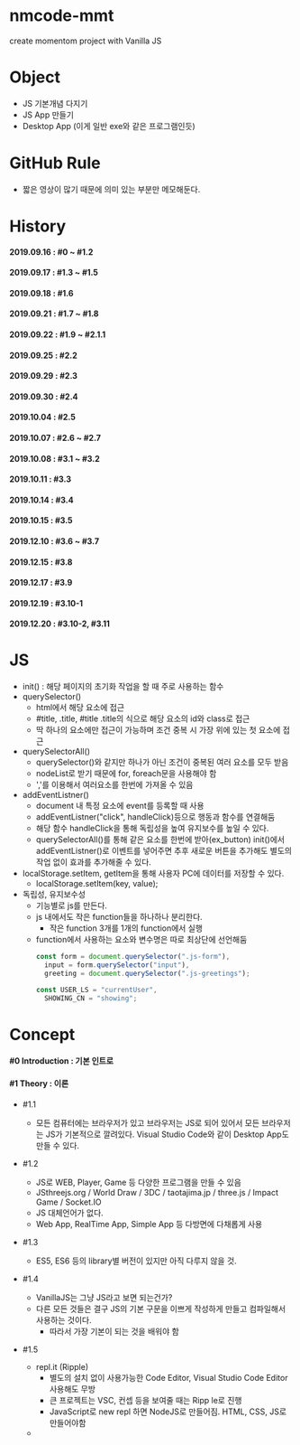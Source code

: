 # nmcode-mmt
create momentom project with Vanilla JS


# Object 
- JS 기본개념 다지기
- JS App 만들기
- Desktop App (이게 일반 exe와 같은 프로그램인듯)

# GitHub Rule
- 짧은 영상이 많기 때문에 의미 있는 부분만 메모해둔다.

# History
#### 2019.09.16 : #0 ~ #1.2
#### 2019.09.17 : #1.3 ~ #1.5
#### 2019.09.18 : #1.6
#### 2019.09.21 : #1.7 ~ #1.8
#### 2019.09.22 : #1.9 ~ #2.1.1
#### 2019.09.25 : #2.2
#### 2019.09.29 : #2.3
#### 2019.09.30 : #2.4
#### 2019.10.04 : #2.5
#### 2019.10.07 : #2.6 ~ #2.7
#### 2019.10.08 : #3.1 ~ #3.2
#### 2019.10.11 : #3.3
#### 2019.10.14 : #3.4
#### 2019.10.15 : #3.5
#### 2019.12.10 : #3.6 ~ #3.7
#### 2019.12.15 : #3.8
#### 2019.12.17 : #3.9
#### 2019.12.19 : #3.10-1
#### 2019.12.20 : #3.10-2, #3.11

# JS
- init() : 해당 페이지의 초기화 작업을 할 때 주로 사용하는 함수
- querySelector()
  - html에서 해당 요소에 접근
  - #title, .title, #title .title의 식으로 해당 요소의 id와 class로 접근
  - 딱 하나의 요소에만 접근이 가능하며 조건 중복 시 가장 위에 있는 첫 요소에 접근
- querySelectorAll()
  - querySelector()와 같지만 하나가 아닌 조건이 중복된 여러 요소를 모두 받음
  - nodeList로 받기 때문에 for, foreach문을 사용해야 함
  - ','를 이용해서 여러요소를 한번에 가져올 수 있음  
- addEventListner()
  - document 내 특정 요소에 event를 등록할 때 사용
  - addEventListner("click", handleClick)등으로 행동과 함수를 연결해둠
  - 해당 함수 handleClick을 통해 독립성을 높여 유지보수를 높일 수 있다.
  - querySelectorAll()를 통해 같은 요소를 한번에 받아(ex_button) init()에서 addEventListner()로 이벤트를 넣어주면 추후 새로운 버튼을 추가해도 별도의 작업 없이 효과를 추가해줄 수 있다.
- localStorage.setItem, getItem을 통해 사용자 PC에 데이터를 저장할 수 있다.
  - localStorage.setItem(key, value);
- 독립성, 유지보수성
  - 기능별로 js를 만든다.
  - js 내에서도 작은 function들을 하나하나 분리한다.
    - 작은 function 3개를 1개의 function에서 실행
  - function에서 사용하는 요소와 변수명은 따로 최상단에 선언해둠
    ```javascript
    const form = document.querySelector(".js-form"), 
      input = form.querySelector("input"),        
      greeting = document.querySelector(".js-greetings");

    const USER_LS = "currentUser",
      SHOWING_CN = "showing";
    ```
 

# Concept
#### #0 Introduction : 기본 인트로
#### #1 Theory : 이론
- #1.1
  - 모든 컴퓨터에는 브라우저가 있고 브라우저는 JS로 되어 있어서 모든 브라우저는 JS가 기본적으로 깔려있다.
    Visual Studio Code와 같이 Desktop App도 만들 수 있다.
- #1.2
  - JS로 WEB, Player, Game 등 다양한 프로그램을 만들 수 있음
  - JSthreejs.org / World Draw / 3DC / taotajima.jp / three.js / Impact Game / Socket.IO
  - JS 대체언어가 없다.
  - Web App, RealTime App, Simple App 등 다방면에 다채롭게 사용
- #1.3
  - ES5, ES6 등의 library별 버전이 있지만 아직 다루지 않을 것.
- #1.4
  - VanillaJS는 그냥 JS라고 보면 되는건가?
  - 다른 모든 것들은 결구 JS의 기본 구문을 이쁘게 작성하게 만들고 컴파일해서 사용하는 것이다.
    - 따라서 가장 기본이 되는 것을 배워야 함
- #1.5
  - repl.it (Ripple)
    - 별도의 설치 없이 사용가능한 Code Editor, Visual Studio Code Editor 사용해도 무방
    - 큰 프로젝트는 VSC, 컨셉 등을 보여줄 때는 Ripp le로 진행
    - JavaScript로 new repl 하면 NodeJS로 만들어짐. HTML, CSS, JS로 만들어야함
  - <script> 구문은 <body> tag 가장 마지막 추가
  - 모든 컴퓨터에는 JS가 깔려있다. 브라우져랑 함게 구성되어있다. → 그렇기에 강력한 언어다
- #1.6
  - Lines이 아닌 Expressions로 구분
    + Expression은 수학적으로 어떠한 식, 꼴의 뜻으로 세미폴론(;)을 붙이는 코드 단위로 생각하면 될듯
  - Variable(변수)은 Creaet, Initialize, Use(생성, 초기화, 사용) 한다. 
  - Variable 생성 및 초기화 시 let??을 씀 왜지 → #1.7
- #1.7
  - const(constant: 상수), let, var
  - var로 모든 것을 했었지만 지금은 let과 const가 생김
  
- #1.8
  - String: 끈. 끝이 있는 것. text string
  - Float: floating number 떠돌이 소숫점을 갖고 있는 숫자

- #1.9
  - camel case로 변수명 지정
    - 띄어 쓰기하는 부분을 대문자로 표현
  - Array
    - const daysOfWeek = []; 대괄호로 Array 선언
    - String, num, bool 여러 type의 데이터 넣어도 다 들어감
    
- #1.10
  - Object
    - const userInfo = {}; //Object는 중괄호로 선언
      - const userInfo = { //이런식으로 데이터 값을 넣어줌
          name: "BTS",
          age: 29,
          gender: "Male",
          isHandsome: true
        }
      - console.log(userInfo.age) //이런 식으로 원하는 값 가져옴
      - userInfo.age = 40 //이렇게 Object 값 수정 가능. Setter 와 같음
    - Array와 Object 혼용 가능
    ```javascript
        const userInfo = {
          name: "BTS",
          age: 29,
          favoriteMusic: ["벚꽃엔딩", "흔들리는꽃들속에서","6 to 9"],
          myGrade: [
            {
              subject: "반소자", 
              grade: "F"
            }, {
              subject: "현사패", 
              grade: "A0"
            }, {
              subject: "공학수학1", 
              grade: "B+"
            }]
        };
    ```
      - console.log(userInfo.myGrade[1].grade); //이런 식으로 타고타고 데이터를 불러올 수 있음  
  - error
    - unexpected identifier : 뜻밖의 식별자
    - unexpected token , : 뜻밖의 , 
    - undefined : 정의되지 않음
    - JS error는 HTML, CSS에 문제를 일으키지 않음
  
- #2.1
  - 내장함수(built-in function)
    - alert, console.log와 같은 기존에 JS에 내장되어 있는 함수
  - function 함수명(인자){함수내용}; //함수 선언
    - 인자: argument //함수에 넣어줄 변수, arg1, arg2, arg3... 여러개 선언 가능
    - 따로 type을 정해주진 않는듯. fuction sayHello(potato){console.log("Hello", potato)}
      - 이 경우에 console.log입장에서는 arg1, arg2라고 볼 수 있음. 
      ```javascript
      
        function sayHello(potato, kimchi, oil){
             console.log("Hello", potato, "My name is ", kimchi, ", age is ", oil);
        }

        sayHello("KYG", "BTS", 29) //Hello KYG My name is  BTS , age is  29
      ```
  - ~~내가 알게된 새로운 것은 console.log()에서 ','로 구분해도 알아서 띄어쓰기가 되어 출력된다는 점.. 기존에는 '+'해줬었는데.~~
    - 이것도 ES6의 경우에서만 인듯?
  - ~~또한 JS 내 String도 큰 따옴표("")로 String을 쓴다는 것.~~ --> 큰따, 작따 상관 없음

- #2.1.1
  - 백틱(`)
    - String을 이쁘게 쓰기위해 고안된 token //String 구문 안에 변수를 그대로 쓸 수 있어 별도의 ',' '+' 'space'를 쓸 필요가 
    ```javascript
      - console.log(`My Name Is ${name}, Age Is ${age}`);
    ```
  - return
    ```javascript
    const calculator = {
      plus : function(a, b){
        return a + b;
      },
      multi : function(a, b){
        return a * b;
      }
    }
    
    const plus = calculator.plus(4, 2);
    const multi = calculator.multi(4, 2);
    
    console.log(`plus: ${plus}, multi: ${multi}`); //plus: 6, multi: 8
    ```
    
- #2.2 
  - CSS에서 id로 효과줄 때 #id{내용}으로 줌
  - DOM: Document Object Module
    + html tag를 가져가서 객체로 만듦
    + JS를 통해 HTML 태그의 모든 것을 DOM객체로 만들 수 있다.
  ```javascript
  const title = document.getElementById("title"); // html 해당 id를 가진 태그의 데이터를 가져옴
  title.innerHTML = "Hi! From JS"; // title이 id인 태그의 내용을 바꿈
  ```
  
- #2.3
  - console.dir(title);을 통해서 해당 Element로 할 수 있는 것들을 알 수 있다.
    + 개발자모드 console에서 펼쳐보기
    + console.dir(document);를 통해서 document의 이벤트 확인
      + document.title = '어쩌구저쩌꾸' 등으로 모든 요소를 JS로 수정 가능
    + console.dir를 통해 해당 객체가 어떤 스크립트 이벤트들이 적용되어 있는지 확인할 수 있는듯
  - JS의 객체표기법으로 표기되어있고 해당 모든 이벤트값을 수정할 수 있음
  - document.getElementById, ByClassName, ByTagName 등으로 찾을 수 있음
    + .querySelector(""); 모든 자식들 중에 찾아라
      + "#title" id가 title인 것
      + ".title" class가 title인 것
      + 해당 값이 없으면 null을 받아옴 = undefined 같은 것

- #2.4
  - JS는 event에 반응하기위해 만들어짐(input, change, click 등)
  - 이러한 event를 중간에 가로챌 수 있다.
  ```javascript
      function handleResize(){
        console.log("I have been resized");
      }
      
      window.addEventListener("resize", handleResize); //윈도우 창 크기 변경 시 handlerResize 함수 작동
      // 이 때 handleResize가 아닌 handleResize());라고 괄호를 넣으면 윈도우 변경과 상관없이 즉시 함수가 작동함.중요
  ```
  - 해당 이벤트를 로그로 볼 수 있다.
  ```javascript
      function handleResize(event){ //윈도우창 변경 시 handleResize 함수가 작동하면서 해당 event를 console에 찍어줌
        console.log(event);
      }
      
      window.addEventListener("resize", handleResize);
  ```
  - title에 click 이벤트를 적용
  ```javascript
    const title = document.querySelector("#title");

    function handleClick(){
      title.style.color = "blue";
    }

    title.addEventListener("click", handleClick);
  ```
  
- #2.5
  - 아주 오래된 스크립트로 prompt가 있음. (현재는 거의 쓰지 않지만 작동은 함)
  - 입력 받은 text를 변수로 넣어줄 수 있지만 지금은 거의 안씀
  ```javascript
      prompt("Ask somthing"); //text를 입력할 수 있는 팝업 발생
  ``` 
  - 그냥 if, else, and, or
  
- #2.6
  - https://flatuicolors.com/   → 색깔 코드를 얻을 수 있는 페이지
  - 기본컬러를 정할 때 변수를 대문자와 언더바로 선언 const BASE_COLOR
  - init 함수를 통해 해당 페이지를 초기화함
  - addEventListener를 통해 다양한 이벤트 활용
    + addEventListener를 이용한 함수 사용 시 함수명을 handle함수명으로 하는 듯
    + "javascript dom event mdn"를 검색하여 다양한 이벤트 찾아보기
    + 이벤트의 근원을 찾고 싶으면 MDN을 항상 검색해볼 것
    + Network가 끊겼을 때 작동하는 이벤트 Offline
    ```javascript
    function handleOffline(){
      console.log("Network Offline"); //Network Offline log 찍음
    }
    
    window.addEventListener("offline", handleOffline); //네트워크 연결이 끊겼을 때 handleOffline 함수 작동
    ```
  - 2.6 JS 코드
  ```javascript
  const title = document.querySelector("#title");

  const BASE_COLOR = "rgb(52, 73, 94)"; //#34495e를 JS가 rgb로 표기해줌
  const OTHER_COLOR = "#7f8c8d";
  
  function handleClick() {
      const currentColor = title.style.color;
      if(currentColor === BASE_COLOR){
          title.style.color = OTHER_COLOR;
      }else{
          title.style.color = BASE_COLOR;
      }
  }
  
  function init() { //초기화 함수
      title.style.color = BASE_COLOR;
      title.addEventListener("mouseenter", handleClick); //event를 등록하는 방식, 다중 중복 등록이 가능
      //title.addEventListener("click", handleClick); //"click" 부분에는 다양한 동작들을 넣을 수 있음. 더블클릭, 마우스오버 등
  }
  
  init();
  ```

-#2.7
  - 해당 class 위에 마우스 커서를 두면 포인터로 바뀌도록 하는 명령
  ```css
    .btn {
      cursor: pointer;
    }
  ```
  - JS로 className을 바꾸는 것은 기존 Class를 고려하지 않고 강제로 바꾼다.
  - Element class name MDN 검색
    + ClassName을 바꾸는 것은 모든 Class를 없애고 바꾸기 때문에 ClassList의 Method를 사용해야함
    + ClossList Method에는 add, remove 등 특정 class를 제어할 수 있다.
  - classList Method: https://developer.mozilla.org/ko/docs/Web/API/Element/classList
  - 1차 if, else로 구현
    + JS
    ```javascript
        const title = document.querySelector("#title");

        const CLICKED_CLASS = "clicked";
  
        function handleClick(){
        //const currentClass = title.className;
        const hasClass = title.classList.contains(CLICKED_CLASS); //다수의 className을 갖고 있을 때, 해당 클래스의 포함유무를 true, false return
        //if (currentClass !== CLICKED_CLASS){
        if (!hasClass){
            //title.className = CLICKED_CLASS; //모든 클래스를 날리고 하나의 클래스만 남김
            title.classList.add(CLICKED_CLASS); //className에 CLICKED_CLASS 하나만 추가
        } else {
            //title.className = ""; //모든 클래스를 날림
            title.classList.remove(CLICKED_CLASS); //CLICKED_CLASS 하나만 지움
        }
    }
    
    function init() { //초기화 함수
        title.addEventListener("click", handleClick); //event를 등록하는 방식, 다중 중복 등록이 가능
        //title.addEventListener("click", handleClick); //"click" 부분에는 다양한 동작들을 넣을 수 있음. 더블클릭, 마우스오버 등
    }
    
    init();
    ```
    + CSS
    ```CSS
      body{
        background-color: #ecf0f1;
      }
      
      .btn {
          cursor: pointer;
      }
      
      h1{
          color: #34495e;
      }
      
      .clicked{
          color: #3498db;
      }
    ```
    + HTML
    ```html
      <!DOCTYPE html>
      <html>
        <head>
          <title>Something</title>
          <link rel="stylesheet" href="index.css" />
        </head>
        <body>
          <h1 id="title" class="btn">This work!</h1>
          <script src="index.js"></script>
        </body>
      </html>
    ```
  - 위 작업을 title.classList.toggle 하나로 해결 가능
    ```javascript
       //hasClass로 true, false를 return 받아 if, else로 구현
       function handleClick(){
           const hasClass = title.classList.contains(CLICKED_CLASS);
           if (!hasClass){
               title.classList.add(CLICKED_CLASS); //className에 CLICKED_CLASS 하나만 추가
           } else {
               title.classList.remove(CLICKED_CLASS); //CLICKED_CLASS 하나만 지움
           }
       }
       
       //toggle로 구현
       function handleClick(){
          title.classList.toggle(CLICKED_CLASS);
       }
    ```
    
-#3.1 (제작)
  - F12 개발자모드 콘솔에서 date 확인
    ```javascript
      const date = new Date() //undefined > 선언
      date //Tue Oct 08 2019 09:34:43 GMT+0900 (한국 표준시) > 해당 date 정보 표기
      date.getDay() //2 > new Date() 기준 요일인 화요일을 숫자로 표기 (1부터 월요일)
      date.getDate() //8 > new Date() 기준 날짜 표기
      date.getHours() // 9 > new Date() 기준 시간 표기
      date.getMinutes() // 34 > new Date() 기준 분 표기
    ```
    - 다시 date를 초기화시키는 방법을 모르겠음
  - 모든 것은 나눠서 한다. function init(){} init();을 먼저 해놓고 필요한 const를 정의하고 필요한 function을 정의하고 init()에 넣고
  ```javascript
        const clockContainer = document.querySelector(".js-clock"), //document의 자식에서 찾음, ','로 2개의 constant를 정의
          clockTitle = clockContainer.querySelector("h1"); //clockContainer의 자식에서 찾음(div 하위)
      
        function getTime(){
            const date = new Date();
            const minutes = date.getMinutes();
            const hours = date.getHours();
            const seconds = date.getSeconds();
            clockTitle.innerText = `${hours}:${minutes}:${seconds}`; // Date객체에서 시분초를 불러와 clockTitle h1에 넣어준다.
        }
        
        function init(){
            getTime(); // init 함수를 통해 페이지 초기화 시 getTime 함수를 실행한다.
        }
        
        init();
  ```
  
-#3.2
  - setInterval(fn, time);
    - 특정 함수 fn을 정해진 시간 time마다 반복 시키는 함수, 굉장히 간단하고 편리함
    - 해당 함수를 통해 getTime을 1초마다 실행시킴
  - 시분초가 10보다 작을 때 0~9로 뜨기 때문에 앞에 0을 붙여 00~09로 뜨게 해줘야함
    - ternary operatioin(삼항연산자)을 이용하여 추가
  ```javascript
    const clockContainer = document.querySelector(".js-clock"), //document의 자식에서 찾음, ','로 2개의 constant를 정의
    clockTitle = clockContainer.querySelector("h1"); //clockContainer의 자식에서 찾음(div 하위)

    function getTime(){
        const date = new Date();
        const minutes = date.getMinutes();
        const hours = date.getHours();
        const seconds = date.getSeconds();
        clockTitle.innerText = `${hours < 10 ? `0${hours}` : hours}:${
                                  minutes < 10 ? `0${minutes}` : minutes}:${
                                  seconds < 10 ? `0${seconds}` : seconds}`; // Date객체에서 시분초를 불러와 clockTitle h1에 넣어준다.
                                                                            //ternary operator(삼항연산자)를 활용하여 10보다 작을 때 앞에 0을 넣어줌
    }
    
    function init(){
        getTime(); // init 함수를 통해 페이지 초기화 시 getTime 함수를 실행한다.
        setInterval(getTime, 1000);
    }
    
    init();
  ```

-#3.3
  - localStorage에 데이터를 저장하여 웹에서 뿌릴 수 있도록 한다.
  - 개발자모드>Application>왼쪽 하단부 Storage에 Local Storage를 비롯한 다양한 저장소들이 있다.
    + 이를 통해 데이터를 저장할 수 있고, 이는 새로고침을 해도 사라지지 않고 저장되어 있다.
    ```javascript
      localStorage.setItem("nico", false) //Key, Value 저장 가능
      localStorage.getItem("nico") // false 출력, 개발자>Appl>local Stor 가서 데이터 값 바꾸면 바뀜
    ```
  - greetings(인사말) js를 생성하여 localStorage에 저장되어 있는 이름을 뿌려준다.
    - localStorage 안에 currentUser 데이터가 있으면 loadName()을 통해 paintGreeting()을 실행하여 인사말 출력
    ```javascript
    //gretting.js
    const form = document.querySelector(".js-form"), //querySelector class, id, tag 등으로 element 값 가져옴. 조건 중복 가능.
    input = form.querySelector("input"),         //단, 가장 첫번째의 1개의 요소만 가져옴.
    greeting = document.querySelector(".js-greetings");

    const USER_LS = "currentUser",
        SHOWING_CN = "showing";
    
    function paintGreeting(text) {
        form.classList.remove(SHOWING_CN);
        greeting.classList.add(SHOWING_CN);
        greeting.innerHTML = `Hello ${text}`;
    }
    
    function loadName() {
        const currentUser = localStorage.getItem(USER_LS);
        if (currentUser === null) {
    
        } else {
            paintGreeting(currentUser);
        }
    }
    
    function init() {
        loadName();
    }
    
    init();
    ```
      
-#3.4
  - form submit Default 값으로 인해 Enter 클릭 시 해당 form value 값들을 어디론가 보내려고 함
    - 별도의 설정이 없을 시 새로고침되며 다 사라짐
  - localStorage에 데이터 없으면 입력 폼 제공, 있으면 화면에 뿌려주기
    - 화면에 뿌리면서 입력폼 숨기기
    - 데이터 없을 시 입력폼 보이기
      - 데이터 입력 후 Enter key 입력 시
        - 입력폼 숨기면서 화면에 메시지 뿌리기
        - 입력 데이터 localStorage에 저장하기
    ```javascript
    const form = document.querySelector(".js-form"), //querySelector class, id, tag 등으로 element 값 가져옴. 조건 중복 가능.
    input = form.querySelector("input"),         //단, 가장 첫번째의 1개의 요소만 가져옴.
    greeting = document.querySelector(".js-greetings");

    const USER_LS = "currentUser",
        SHOWING_CN = "showing";
    
    function saveName(text) {//6. localStorage에 데이터 저장
        localStorage.setItem(USER_LS, text);
    }
    
    function handleSubmit(event) {//5. 입력 데이터 처리
        //Enter key 입력 시 form 데이터 보내고 새로고침 되는 것 막기
        event.preventDefault();
        const currentValue = input.value;//입력 값 변수 저장
        paintGreeting(currentValue);//3.으로 데이터 넘겨서 화면에 뿌리기
        saveName(currentValue);//데이터 local에 저장
    }
    
    function askForName() {//4. 데이터 없을 시 입력 폼 제공
        form.classList.add(SHOWING_CN);//입력 폼 보이기
        //Enter key 입력 시(submit) 이벤트 발생
        form.addEventListener("submit", handleSubmit);
    }
    
    function paintGreeting(text) {//3. 입력한 데이터를 화면에 띄우는 기능
        form.classList.remove(SHOWING_CN);//입력 폼 숨기기
        greeting.classList.add(SHOWING_CN);//<h4> 보이기
        greeting.innerHTML = `Hello ${text}`;//<h4> 텍스트 추가
    }
    
    function loadName() {//2. gretting.js의 실질적인 function
        const currentUser = localStorage.getItem(USER_LS);
        if (currentUser === null) {
            //localStorage에 USER_LS(=currentUser) 데이터가 없으면
            askForName(); 
        } else {
            //localStorage에 USER_LS(=currentUser) 데이터가 있으면
            paintGreeting(currentUser);
        }
    }
    
    function init() {//1. 페이지 초기화
        loadName();
    }
    
    init();
    ```
    
-#3.5    
  - To Do List
    - text box를 제공하고 내용 입력 후 Enter key 누르면 local Storage에 저장하면서 화면에 리스트로 뿌려주기
      + init() 초기화 및 메인 함수 실행
      + loadToDos 메인함수, local Storage에 데이터가 있으면 화면에 뿌려줌
      + handleSubmit Submit 시 작동
      + paintToDo 화면에 뿌려줌
    ```javascript
    //to do list를 구현할 요소에 접근 변수를 선언
    //다른 gretting.js 변수들과 변수명이 같기 때문에 바꿔줌(충돌 방지)
    const toDoForm = document.querySelector(".js-toDoForm"),
        toDoInput = toDoForm.querySelector("input"),
        toDoList = document.querySelector(".js-toDoList");
    
    const TODOS_LS = "toDos"; //To Dos Local Storage
    
    function paintToDo(text) {//4. 화면에 뿌혀줌
        const li = document.createElement("li");//li 생성
        const delBtn = document.createElement("button");//삭제 버튼 생성
        delBtn.innerHTML="❌";//버튼 이모지 추가
        const span = document.createElement("span");//span 추가
        span.innerText = text;//span에 text 추가
        li.appendChild(delBtn);//li에 delBtn 추가
        li.appendChild(span);//li에 span 추가
        toDoList.appendChild(li);//ul에 li 추가
    
    }
    
    function handleSubmit(event) {//3. enter key 입력 시 화면에 뿌려줌
        event.preventDefault();
        const currentValue = toDoInput.value;
        paintToDo(currentValue);
        toDoInput.value = "";
    }
    
    function loadToDos(){//2. Todo List를 가져오는 함수
        const toDos = localStorage.getItem(TODOS_LS);
        if (toDos !== null){
        }
    }
    
    function init() {//1. init 함수, Form submit enter-key event 막기
        loadToDos();
        toDoForm.addEventListener("submit", handleSubmit);
    }
    
    init();
    ```
    - createElement로 <tag>를 생성하고 appendChild로 자식 요소로 추가한다.
  
-#3.6
  - TodoList data를 localStorage에 저장하는 함수를 만들어 저장한다.
  - localStorage에 데이터는 String type만 저장할 수 있다.
    - JS의 Array를 담을 경우 String이 아니기 때문에 Object로 표기한다.
    - JSON.stringify(Object)를 통해 JS Object를 String으로 바꿔준다.
  - JSON(JavaScript Object Notation / 자바스크립트 오브젝트 표기법)
    - data전달할 때, JS가 그걸 다룰 수 있도록 Object로 바꿔주는 기능
    - 반대로 Obeject를 String으로 변환해주기도 하고 String을 Object로 바꿔주기도 함
  - localStorage에 담겨있는 데이터를 화면에 뿌려줌
    - JSON.parse()를 통해 String을 다시 JSON으로 바꿔줌
    - Array.forEach 기능을 이용해서 Array각각의 항을 매개변수로 받아 text value를 paintToDo해주어 화면에 뿌려줌
    
-#3.7
  - X박스 눌러서 TodoList 삭제하기
  - delBtn.addEventListener("click", deleteToDo)를 통해 delBtn에 클릭 이벤트 실행 시 deleteToDo function이 실행되도록 설정
  - deleteToDo function에서 event를 매개변수로 받는다.
    - console.log(event.target)을 통해 어떤 버튼이 눌렸는지를 알 수 있고
    - console.dir(event.target)을 통해 해당 버튼에 연관된 데이터를 알 수 있고
    - console.log(event.target.parentNode)를 통해 해당 버튼의 부모 태그인 li의 정보를 알 수 있다.
  - Node.removeChild() 함수를 통해 자식 tag를 삭제할 수 있다.
    - event.target.parentNode 를 통해 해당 li tag를 저장하고 removeChild를 실행하면 html의 해당 태그를 지운다.
  - Array.filter(fn) 실행 시 Array의 모든 값에 fn을 실행하며 return true, false를 한다.
    - 이 때 return true인 데이터만을 가지고 새로 Array를 구성한다.
    - 따라서 삭제한 li.id를 비교하여 다른 경우의 데이터로 Array를 새로 받는다.
      - 이 때, fn에 매개변수로 받은 li.id는 숫자고 parentNode로 받은 li.id는 문자이기 때문에 parseInt(li.id)로 type을 맞춘 뒤 비교해야한다.
    - 그 뒤 기존의 toDos에 새로운 Array인 cleanToDos를 넣어준다.
      - 지금까지 toDos Array는 const type이었는데 데이터를 변경하기위해 let type으로 바꿔준다.
    - 그리고 기존의 saveToDos function을 실행하면 localStorage에 저장한다.

-#3.8
  - Image Background 배경 이미지 바꾸기
  - Math함수
    - Math.random()
      - Math.random() * 5 : 0 ~ 4까지 랜덤
    - Math.ceil(), Math.floor() //ceiling: 천상, floor: 바닥
      - ceil은 소수점 아래를 없애고 다 반올림
      - floor는 소수점 아래를 없애기만 함(반내림)
    - Math.floor(Math.random() * 5)를 통해 5개지의 숫자를 얻을 수 있음
  - new Image()
    - image 객체 생성 후 .src에 image 경로를 설정해준다.
    - .classList.add("bgImage")하여 class명을 추가 해줌
    - body.appendChild(image);로 html body에 image를 추가한다.
      - body : document.querySelector("body");
      - appendChild와 prepend차이 알아보기
    - css에 .bgImage에 맞는 설정을 해준다.
      - z-index: -1; 설정을 통해 image를 맨 아래로 보냄
      - keyframe을 통해 fadeIn animation을 적용
      ```css
      @keyframes fadeIn{
          from {
              opacity: 0;
          }
          to {
              opacity: 1;
          }
      }
      
      .bgImage{
          position: absolute;
          top:0;
          left:0;
          width:100%;
          height:100%;
          z-index: -1; /*이미지를 맨 아래로 위치*/
          animation: fadeIn 0.5s linear;
      }
      ```

-#3.9
  - 날씨정보 불러오기
  - weather.js 추가(html에도 추가)
  - localStorage에서 위치 값 있을 시 날씨 정보를 불러오고 위치 값 없을 시 위치 값부터 불러온다.
    - 위치 값 : function askForCoords()
      - navigator.geolocation.getCurrentPostion(성공 시 위치 값 return, 실패 시 error 함수 실행);
      - 실행 시 위치 정보 수집 동의를 구하며 수락 시 성공, 거절 시 실패로 진행된다.
        - 성공: function handleGeoSucces(position) / 위치 값을 매개변수로 return 받을 수 있다.
          - 위도, 경도를 담아 localStorage에 
        - 실패: function handleGeoError() / 실패 시 어떤 동작을 할지 함수 설정한다.
  - 다음 강의에서 https://openweathermap.org/ API활용하여 날씨 받아올 예정
  
-#3.10
  - Chrome extension을 깔면 배열 값을 이쁘게 볼 수 잇음(별도 설명은 없었음)
  - 날씨 정보를 받아오는 getWeather function을 만들어준다.
    - JS에서는 fetch를 통해 API 온라인 연동을 할 수 있다.
    - https://openweathermap.org/current
    - https://samples.openweathermap.org/data/2.5/weather?lat=35&lon=139&appid=b6907d289e10d714a6e88b30761fae22
  - 위 링크를 통해 API사용 예시를 보고 해당 링크를 fatch에 넣는다.
    - 이 때 억음부호를 사용해준다. 위도, 경도는 ${lat}, ${lng}, ${API_KEY}식으로 넣어준다.
  - API연동 후 chrome 개발자모드 Network로 가면 연동을 확인할 수 있다.
    - Headers 탭에서 위도, 경도, API_KEY 값이 들어간 Request URL을 확인 할 수 있다.
      - Request URL 복사해서 들어가보면 return data 확인 가능
    - Response 탭에서 return 받은 데이터를 확인할 수 있다.
  - https://openweathermap.org/current > Units format 으로 가서 데이터가 어떤식으로 표현되고 있는지 확인한다.
    - Units format 부분 가기 > 기온을 celsius(섭씨) 단위로 쓰려면 units=metric을 사용
      - https://samples.openweathermap.org/data/2.5/find?q=London&units=metric&appid=b6907d289e10d714a6e88b30761fae22
  - fetch문 뒤에 .then(funciton(json){}을 넣으면 모든 데이터가 들어올 때까지 기다렸다가 함수를 실행한다.
    - .then을 하지 않으면 데이터를 불러오기 전에 다음 함수가 실행돼서 오류가 발생함
    - fetch문의 데이터는 network response데이터이기 때문에 한번 더 json을 받아오는 함수를 써줘야한다.
    ```javascript
            fetch(//units=metric을 해줘야 temp를 섭씨로 받아온다.
               `https://api.openweathermap.org/data/2.5/weather?lat=${lat}&lon=${lng}&units=metric&appid=${API_KEY}`
            ).then(function(response){
              //API 데이터가 다 받아와질 때까지 기다림
              //이 때 response 데이터는 network 데이터이기 때문에 이 중 json데이터를 받아와야함
               return response.json()
            }).then(function(json){//이것도 데이터 받아올 때까지 기다려야지 정상적으로 json데이터를 뿌려줌
                console.log(json);
            });
    ```
  - json 데이터에서 온도, 위치를 받아 화면에 뿌려준다.
  
-#3.11 The End
  - DIVIDE & CONQUER (나누다 & 정복하다 > `쪼개서 공부하라`)
